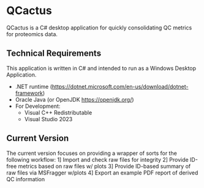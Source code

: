 # QCactus
QCactus is a C# desktop application for quickly consolidating QC metrics for proteomics data.

## Technical Requirements
This application is written in C# and intended to run as a Windows Desktop Application.
- .NET runtime (https://dotnet.microsoft.com/en-us/download/dotnet-framework)
- Oracle Java (or OpenJDK https://openjdk.org/)
- For Development:
  - Visual C++ Redistributable
  - Visual Studio 2023
 
## Current Version
The current version focuses on providing a wrapper of sorts for the following workflow:
1] Import and check raw files for integrity
2] Provide ID-free metrics based on raw files w/ plots
3] Provide ID-based summary of raw files via MSFragger w/plots
4] Export an example PDF report of derived QC information
